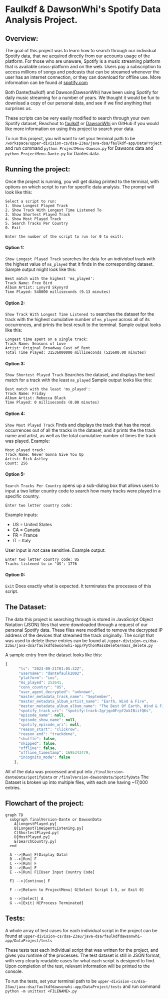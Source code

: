 # Faulkdf & DawsonWhi's Spotify Data Analysis Project.

## **Overview:**

The goal of this project was to learn how to search through our individual Spotify data, that we acquired directly from our accounts usage of the platform. For those who are unaware, Spotify is a music streaming platform that is available cross-platform and on the web. Users pay a subscription to access millions of songs and podcasts that can be streamed whenever the user has an internet connection, or they can download for offline use. More information can be found at [spotify.com](https://www.spotify.com/us/about-us/contact/)

Both Dante(faulkdf) and Dawson(DawsonWhi) have been using Spotify for daily music streaming for a number of years. We thought it would be fun to download a copy of our personal data, and see if we find anything that surprises us. 

These scripts can be very easily modified to search through your own Spotify dataset, Reachout to [faulkdf](https://github.com/faulkdf) or [DawsonWhi](https://github.com/DawsonWhi) on GitHub if you would like more information on using this project to search your data. 

To run this project, you will want to set your terminal path to be `/workspace/upper-division-cs/dsa-23au/java-dsa/faulkdf-app/DataProject` and run command `python ProjectMenu-Dawson.py` for Dawsons data and `python ProjectMenu-Dante.py` for Dantes data.

## **Running the project:**

Once the project is running, you will get dialog printed to the terminal, with options on which script to run for specific data analysis. The prompt will look like this:

```
Select a script to run:
1. Show Longest Played Track
2. Show Track With Longest Time Listened To
3. Show Shortest Played Track
4. Show Most Played Track
5. Search Tracks Per Country
0. Exit

Enter the number of the script to run (or 0 to exit): 
```
#### **Option 1:**
`Show Longest Played Track` searches the data for an *individual* track with the highest value of `ms_played` that it finds in the corresponding dataset.  Sample output might look like this:

```
Best match with the highest 'ms_played':
Track Name: Free Bird
Album Artist: Lynyrd Skynyrd 
Time Played: 548000 milliseconds (9.13 minutes)
```

#### **Option 2:**
`Show Track With Longest Time Listened to` searches the dataset for the track with the highest cumulative number of `ms_played` across all of its occurrences, and prints the best result to the terminal.  Sample output looks like this: 

```
Longest time spent on a single track:
Track Name: Seasons of Love
Artist: Original Broadway Cast of Rent
Total Time Played: 31536000000 milliseconds (525600.00 minutes)
```

#### **Option 3:**
`Show Shortest Played Track` Searches the dataset, and displays the best match for a track with the least `ms_played` Sample output looks like this:

```
Best match with the least 'ms_played':
Track Name: Friday
Album Artist: Rebecca Black
Time Played: 0 milliseconds (0.00 minutes)
```

#### **Option 4:**
`Show Most Played Track` Finds and displays the track that has the most occurrences out of all the tracks in the dataset, and it prints the the track name and artist, as well as the total cumulative number of times the track was played. Example:

```
Most played track:
Track Name: Never Gonna Give You Up
Artist: Rick Astley
Count: 256
```

#### **Option 5:**
`Search Tracks Per Country` opens up a sub-dialog box that allows users to input a two letter country code to search how many tracks were played in a specific country. 

```
Enter two letter country code: 
```
Example inputs: 

- US = United States
- CA = Canada
- FR = France
- IT = Italy

User input is *not* case sensitive. 
Example output:
```
Enter two letter country code: US
Tracks listened to in ‘US’: 1776
```
#### **Option 0:**
`Exit` Does exactly what is expected. It terminates the processes of this script. 

## **The Dataset:**

The data this project is searching through is stored in JavaScript Object Notation (JSON) files that were downloaded through a request of our personal Spotify data. These files were modified to remove the decrypted IP address of the devices that streamed the track originally. The script that was used to delete these entries can be found at `/upper-division-cs/dsa-23au/java-dsa/faulkdfdawsonwhi-app/PythonMassDelete/mass_delete.py` 

A sample entry from the dataset looks like this:

```JavaScript
{
      "ts": "2023-09-21T01:05:32Z",
      "username": "dantefaulk2002",
      "platform": "ios",
      "ms_played": 252641,
      "conn_country": "US",
      "user_agent_decrypted": "unknown",
      "master_metadata_track_name": "September",
      "master_metadata_album_artist_name": "Earth, Wind & Fire",
      "master_metadata_album_album_name": "The Best Of Earth, Wind & Fire Vol. 1",
      "spotify_track_uri": "spotify:track:2grjqo0Frpf2okIBiifQKs",
      "episode_name": null,
      "episode_show_name": null,
      "spotify_episode_uri": null,
      "reason_start": "clickrow",
      "reason_end": "trackdone",
      "shuffle": false,
      "skipped": false,
      "offline": false,
      "offline_timestamp": 1695343479,
      "incognito_mode": false
    },
```

All of the data was processed and put into `/finalVersion-danteData/SpotifyData` or `/finalVersion-dawsonData/SpotifyData` The Dataset is broken up into multiple files, with each one having ~17,000 entries. 

## **Flowchart of the project:**

```Mermaid
graph TD
  subgraph finalVersion-Dante or DawsonData
    A[LongestPlayed.py]
    B[LongestTimeSpentListening.py]
    C[ShortestPlayed.py]
    D[MostPlayed.py]
    E[SearchCountry.py]
  end

  A -->|Run| F[Display Data]
  B -->|Run| F
  C -->|Run| F
  D -->|Run| F
  E -->|Run| F1[User Input Country Code]

  F1 -->|Continue| F

  F -->|Return to ProjectMenu| G[Select Script 1-5, or Exit 0]

  G -->|Select| A
  G -->|Exit| H[Process Terminated]

```

## **Tests:**

A whole array of test cases for each individual script in the project can be found at `upper-division-cs/dsa-23au/java-dsa/faulkdfdawsonwhi-app/DataProject/tests`

These tests test each individual script that was written for the project, and gives you runtime of the processes. The test dataset is still in JSON format, with very clearly readable cases for what each script is designed to find. 
Upon completion of the test, relevant information will be printed to the console. 

To run the tests, set your terminal path to be `upper-division-cs/dsa-23au/java-dsa/faulkdfdawsonwhi-app/DataProject/tests` and run command `python -m unittest <FILENAME>.py`
